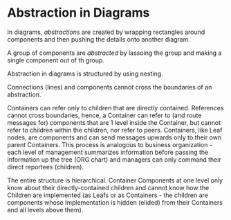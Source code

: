# Abstraction in Diagrams
In diagrams, *abstraction*s are created by wrapping rectangles around components and then pushing the details onto another diagram.

A group of components are *abstracted* by lassoing the group and making a single component out of th group.

Abstraction in diagrams is structured by using nesting.

Connections (lines) and components cannot cross the boundaries of an abstraction. 

Containers can refer only to children that are directly contained.  References cannot cross boundaries, hence, a Container can refer to (and route messages for) components that are 1 level inside the Container, but cannot refer to children within the children, nor refer to peers.  Containers, like Leaf nodes, are components and can send messages upwards only to their own parent Containers. This process is analogous to business organization - each level of management summarizes information before passing the information up the tree (ORG chart) and managers can only command their direct reportees (children).  

The entire structure is hierarchical.  Container Components at one level only know about their directly-contained children and cannot know how the Children are implemented (as Leafs or as Containers - the children are components whose Implementation is hidden (elided) from their Containers and all levels above them).